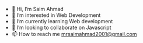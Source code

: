 - 👋 Hi, I’m Saim Ahmad
- 👀 I’m interested in Web Development
- 🌱 I’m currently learning Web development
- 💞️ I’m looking to collaborate on Javascript
- 📫 How to reach me mrsaimahmad2001@gmail.com

<!---
mrsaimahmad2001/mrsaimahmad2001 is a ✨ special ✨ repository because its `README.md` (this file) appears on your GitHub profile.
You can click the Preview link to take a look at your changes.
--->
